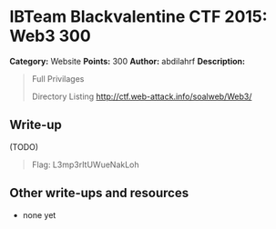 # IBTeam Blackvalentine CTF 2015: Web3 300

**Category:** Website
**Points:** 300
**Author:** abdilahrf
**Description:**

> Full Privilages
>
> Directory Listing http://ctf.web-attack.info/soalweb/Web3/

## Write-up

(TODO)

>Flag: L3mp3rItUWueNakLoh

## Other write-ups and resources

* none yet
